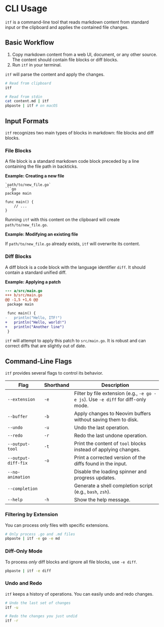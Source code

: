 # CLI Usage

`itf` is a command-line tool that reads markdown content from standard input or the clipboard and applies the contained file changes.

## Basic Workflow

1.  Copy markdown content from a web UI, document, or any other source. The content should contain file blocks or diff blocks.
2.  Run `itf` in your terminal.

`itf` will parse the content and apply the changes.

```bash
# Read from clipboard
itf

# Read from stdin
cat content.md | itf
pbpaste | itf # on macOS
```

## Input Formats

`itf` recognizes two main types of blocks in markdown: file blocks and diff blocks.

### File Blocks

A file block is a standard markdown code block preceded by a line containing the file path in backticks.

**Example: Creating a new file**

````
`path/to/new_file.go`
```go
package main

func main() {
    // ...
}
````

Running `itf` with this content on the clipboard will create `path/to/new_file.go`.

**Example: Modifying an existing file**

If `path/to/new_file.go` already exists, `itf` will overwrite its content.

### Diff Blocks

A diff block is a code block with the language identifier `diff`. It should contain a standard unified diff.

**Example: Applying a patch**

```diff
--- a/src/main.go
+++ b/src/main.go
@@ -1,5 +1,6 @@
 package main

 func main() {
-	println("Hello, ITF!")
+	println("Hello, world!")
+	println("Another line")
 }
```

`itf` will attempt to apply this patch to `src/main.go`. It is robust and can correct diffs that are slightly out of date.

## Command-Line Flags

`itf` provides several flags to control its behavior.

| Flag                | Shorthand | Description                                                                       |
| ------------------- | --------- | --------------------------------------------------------------------------------- |
| `--extension`       | `-e`      | Filter by file extension (e.g., `-e go -e js`). Use `-e diff` for diff-only mode. |
| `--buffer`          | `-b`      | Apply changes to Neovim buffers without saving them to disk.                      |
| `--undo`            | `-u`      | Undo the last operation.                                                          |
| `--redo`            | `-r`      | Redo the last undone operation.                                                   |
| `--output-tool`     | `-t`      | Print the content of `tool` blocks instead of applying changes.                   |
| `--output-diff-fix` | `-o`      | Print a corrected version of the diffs found in the input.                        |
| `--no-animation`    |           | Disable the loading spinner and progress updates.                                 |
| `--completion`      |           | Generate a shell completion script (e.g., `bash`, `zsh`).                         |
| `--help`            | `-h`      | Show the help message.                                                            |

### Filtering by Extension

You can process only files with specific extensions.

```bash
# Only process .go and .md files
pbpaste | itf -e go -e md
```

### Diff-Only Mode

To process _only_ diff blocks and ignore all file blocks, use `-e diff`.

```bash
pbpaste | itf -e diff
```

### Undo and Redo

`itf` keeps a history of operations. You can easily undo and redo changes.

```bash
# Undo the last set of changes
itf -u

# Redo the changes you just undid
itf -r
```
